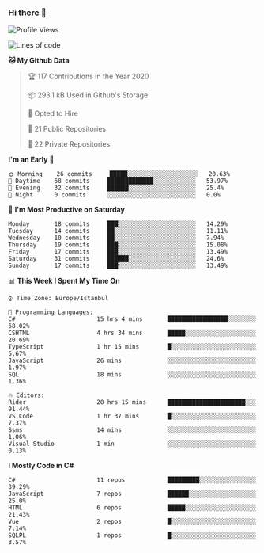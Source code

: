 ### Hi there 👋

<!--START_SECTION:waka-->
![Profile Views](http://img.shields.io/badge/Profile%20Views-3-blue)

![Lines of code](https://img.shields.io/badge/From%20Hello%20World%20I%27ve%20Written-19.4%20million%20lines%20of%20code-blue)

**🐱 My Github Data** 

> 🏆 117 Contributions in the Year 2020
 > 
> 📦 293.1 kB Used in Github's Storage 
 > 
> 💼 Opted to Hire
 > 
> 📜 21 Public Repositories
 > 
> 🔑 22 Private Repositories 

**I'm an Early 🐤** 

```text
🌞 Morning    26 commits     █████░░░░░░░░░░░░░░░░░░░░   20.63% 
🌆 Daytime    68 commits     █████████████░░░░░░░░░░░░   53.97% 
🌃 Evening    32 commits     ██████░░░░░░░░░░░░░░░░░░░   25.4% 
🌙 Night      0 commits      ░░░░░░░░░░░░░░░░░░░░░░░░░   0.0%

```
📅 **I'm Most Productive on Saturday** 

```text
Monday       18 commits     ███░░░░░░░░░░░░░░░░░░░░░░   14.29% 
Tuesday      14 commits     ██░░░░░░░░░░░░░░░░░░░░░░░   11.11% 
Wednesday    10 commits     ██░░░░░░░░░░░░░░░░░░░░░░░   7.94% 
Thursday     19 commits     ███░░░░░░░░░░░░░░░░░░░░░░   15.08% 
Friday       17 commits     ███░░░░░░░░░░░░░░░░░░░░░░   13.49% 
Saturday     31 commits     ██████░░░░░░░░░░░░░░░░░░░   24.6% 
Sunday       17 commits     ███░░░░░░░░░░░░░░░░░░░░░░   13.49%

```


📊 **This Week I Spent My Time On** 

```text
⌚︎ Time Zone: Europe/Istanbul

💬 Programming Languages: 
C#                       15 hrs 4 mins       █████████████████░░░░░░░░   68.02% 
CSHTML                   4 hrs 34 mins       █████░░░░░░░░░░░░░░░░░░░░   20.69% 
TypeScript               1 hr 15 mins        █░░░░░░░░░░░░░░░░░░░░░░░░   5.67% 
JavaScript               26 mins             ░░░░░░░░░░░░░░░░░░░░░░░░░   1.97% 
SQL                      18 mins             ░░░░░░░░░░░░░░░░░░░░░░░░░   1.36%

🔥 Editors: 
Rider                    20 hrs 15 mins      ██████████████████████░░░   91.44% 
VS Code                  1 hr 37 mins        █░░░░░░░░░░░░░░░░░░░░░░░░   7.37% 
Ssms                     14 mins             ░░░░░░░░░░░░░░░░░░░░░░░░░   1.06% 
Visual Studio            1 min               ░░░░░░░░░░░░░░░░░░░░░░░░░   0.13%

```

**I Mostly Code in C#** 

```text
C#                       11 repos            █████████░░░░░░░░░░░░░░░░   39.29% 
JavaScript               7 repos             ██████░░░░░░░░░░░░░░░░░░░   25.0% 
HTML                     6 repos             █████░░░░░░░░░░░░░░░░░░░░   21.43% 
Vue                      2 repos             █░░░░░░░░░░░░░░░░░░░░░░░░   7.14% 
SQLPL                    1 repos             █░░░░░░░░░░░░░░░░░░░░░░░░   3.57%

```



<!--END_SECTION:waka-->

<!--
**ebubekirdinc/ebubekirdinc** is a ✨ _special_ ✨ repository because its `README.md` (this file) appears on your GitHub profile.

Here are some ideas to get you started:

- 🔭 I’m currently working on ...
- 🌱 I’m currently learning ...
- 👯 I’m looking to collaborate on ...
- 🤔 I’m looking for help with ...
- 💬 Ask me about ...
- 📫 How to reach me: ...
- 😄 Pronouns: ...
- ⚡ Fun fact: ...
-->

